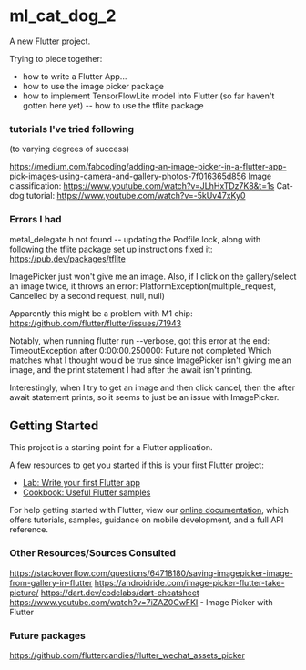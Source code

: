 # ml_cat_dog_2

A new Flutter project.

Trying to piece together:
- how to write a Flutter App...
- how to use the image picker package
- how to implement TensorFlowLite model into Flutter (so far haven't gotten here yet) -- how to use the tflite package

### tutorials I've tried following
(to varying degrees of success)

https://medium.com/fabcoding/adding-an-image-picker-in-a-flutter-app-pick-images-using-camera-and-gallery-photos-7f016365d856
Image classification: https://www.youtube.com/watch?v=JLhHxTDz7K8&t=1s
Cat-dog tutorial: https://www.youtube.com/watch?v=-5kUv47xKy0

### Errors I had

metal_delegate.h not found -- updating the Podfile.lock, along with following the tflite package set up instructions fixed it:
https://pub.dev/packages/tflite

ImagePicker just won't give me an image. Also, if I click on the gallery/select an image twice, it throws an error: PlatformException(multiple_request, Cancelled by a second request, null, null)

Apparently this might be a problem with M1 chip: https://github.com/flutter/flutter/issues/71943

Notably, when running flutter run --verbose, got this error at the end:
TimeoutException after 0:00:00.250000: Future not completed
Which matches what I thought would be true since ImagePicker isn't giving me an image, and the print statement I had after the await isn't printing.

Interestingly, when I try to get an image and then click cancel, then the after await statement prints, so it seems to just be an issue with ImagePicker.

## Getting Started

This project is a starting point for a Flutter application.

A few resources to get you started if this is your first Flutter project:

- [Lab: Write your first Flutter app](https://flutter.dev/docs/get-started/codelab)
- [Cookbook: Useful Flutter samples](https://flutter.dev/docs/cookbook)

For help getting started with Flutter, view our
[online documentation](https://flutter.dev/docs), which offers tutorials,
samples, guidance on mobile development, and a full API reference.

### Other Resources/Sources Consulted
https://stackoverflow.com/questions/64718180/saving-imagepicker-image-from-gallery-in-flutter
https://androidride.com/image-picker-flutter-take-picture/
https://dart.dev/codelabs/dart-cheatsheet
https://www.youtube.com/watch?v=7iZAZ0CwFKI - Image Picker with Flutter

### Future packages
https://github.com/fluttercandies/flutter_wechat_assets_picker

